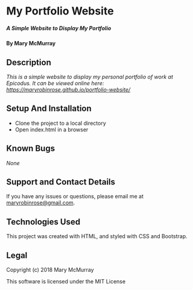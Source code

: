 # My Portfolio Website

##### _A Simple Website to Display My Portfolio_

#### By **Mary McMurray**

## Description

_This is a simple website to display my personal portfolio of work at Epicodus. It can be viewed online here: https://maryrobinrose.github.io/portfolio-website/_

## Setup And Installation

* Clone the project to a local directory
* Open index.html in a browser

## Known Bugs

_None_

## Support and Contact Details

If you have any issues or questions, please email me at maryrobinrose@gmail.com.

## Technologies Used

This project was created with HTML, and styled with CSS and Bootstrap.

## Legal

Copyright (c) 2018 Mary McMurray

This software is licensed under the MIT License
